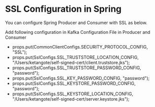 # SSL Configuration in Spring

You can configure Spring Producer and Consumer with SSL as below.

Add following configuration in Kafka Configuration File in Producer and Consumer

- props.put(CommonClientConfigs.SECURITY_PROTOCOL_CONFIG, "SSL");	       
- props.put(SslConfigs.SSL_TRUSTSTORE_LOCATION_CONFIG, "/Users/ketangote/self-signed-cert/client.truststore.jks");
- props.put(SslConfigs.SSL_TRUSTSTORE_PASSWORD_CONFIG, "password");
- props.put(SslConfigs.SSL_KEY_PASSWORD_CONFIG, "password");
- props.put(SslConfigs.SSL_KEYSTORE_PASSWORD_CONFIG, "password");
- props.put(SslConfigs.SSL_KEYSTORE_LOCATION_CONFIG, "/Users/ketangote/self-signed-cert/server.keystore.jks");

